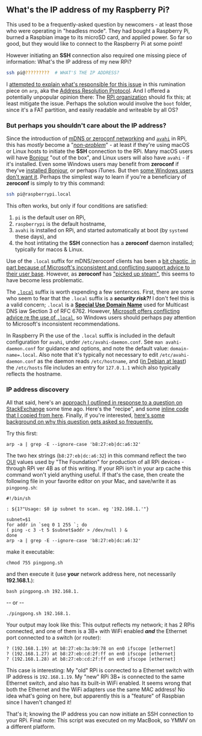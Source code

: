 ## What's the IP address of my Raspberry Pi?

This used to be a frequently-asked question by newcomers - at least those who were operating in "headless mode". They had bought a Raspberry Pi, burned a Raspbian image to its microSD card, and applied power. So far so good, but they would like to connect to the Raspberry Pi at some point! 

However initiating an **SSH** connection also required one missing piece of information: What's the IP address of my new RPi? 

```bash
ssh pi@?????????  # WHAT'S THE IP ADDRESS?
```

I [attempted to explain what's responsible for this issue](https://github.com/seamusdemora/PiFormulae/blob/master/ThinkingAboutARP.md) in this rumination piece on `arp`, aka the [Address Resolution Protocol](https://en.wikipedia.org/wiki/Address_Resolution_Protocol). And I offered a potentially unpopular opinion there: The [RPi organization](https://www.raspberrypi.org/about/) should fix this; at least mitigate the issue. Perhaps the solution would involve the `boot` folder, since it's a FAT partition, and easily readable and writeable by all OS?  

### But perhaps you shouldn't care about the IP address? 

Since the introduction of [mDNS or zeroconf networking](https://en.wikipedia.org/wiki/Zero-configuration_networking) and [`avahi`](https://en.wikipedia.org/wiki/Avahi_(software)) in RPi, this has _mostly_ become a "[_non-problem_](https://www.collinsdictionary.com/dictionary/english/nonproblem)" - at least if they're using macOS or Linux hosts to initiate the **SSH** connection to the RPi. Many macOS users will have [Bonjour](https://en.wikipedia.org/wiki/Bonjour_(software)) "out of the box", and Linux users will also have `avahi` - if it's installed. Even some Windows users may benefit from **zeroconf** if they've [installed Bonjour](https://support.apple.com/downloads/Bonjour_for_Windows), or perhaps iTunes. But then [some Windows users don't want it](https://apple.stackexchange.com/questions/45765/do-i-really-need-bonjour-on-windows). Perhaps the simplest way to learn if you're a beneficiary of **zeroconf** is simply to try this command:  

```bash
ssh pi@raspberrypi.local
```

This often works, but only if four conditions are satisfied: 
1. `pi` is the default user on RPi, 
2. `raspberrypi` is the default hostname, 
3. `avahi` is installed on RPi, and started automatically at boot (by `systemd` these days), and
4. the host intitating the **SSH** connection has a **zeroconf** daemon installed; typically for macos & Linux.  

Use of the `.local` suffix for mDNS/zeroconf clients has been a [bit chaotic, in part because of Microsoft's inconsistent and conflicting support advice to their user base](https://en.wikipedia.org/wiki/.local). However, as **zeroconf** has ["picked up steam"](https://idioms.thefreedictionary.com/pick+up+steam), this seems to have become less problematic. 

The [`.local`](https://en.wikipedia.org/wiki/.local) suffix is worth expending a few sentences. First, there are some who seem to fear that the `.local` suffix is a ***security risk?!*** I don't feel this is a valid concern; `.local` is a [**Special Use Domain Name**](https://en.wikipedia.org/wiki/Special-use_domain_name) used for Multicast DNS iaw Section 3 of	RFC 6762. However, [Microsoft offers conflicting advice re the use of `.local`](https://en.wikipedia.org/wiki/.local#Microsoft_recommendations), so Windows users should perhaps pay attention to Microsoft's inconsistent recommendations. 

In Raspberry Pi the use of the `.local` suffix is included in the default configuration for `avahi`, under `/etc/avahi-daemon.conf`. See `man avahi-daemon.conf` for guidance and options, and note the default value: `domain-name=.local`. Also note that it's typically not necessary to edit `/etc/avahi-daemon.conf` as the daemon reads `/etc/hostname`, and ([in Debian at least](https://www.debian.org/doc/manuals/debian-reference/ch05.en.html)) the `/etc/hosts` file includes an entry for `127.0.1.1` which also typically reflects the hostname.

### IP address discovery

All that said, here's an [approach I outlined in response to a question on StackExchange](https://raspberrypi.stackexchange.com/questions/82837/is-it-possible-to-set-a-static-ip-for-the-first-boot-of-headless-pi-ethernet-gad/82859#82859) some time ago. Here's the "recipe", and some [inline code that I copied from here](https://gist.github.com/blu3Alien/4585961). Finally, if you're interested, [here's some background on why this question gets asked so frequently.](https://github.com/seamusdemora/PiFormulae/blob/master/ThinkingAboutARP.md)

Try this first: 

```
arp -a | grep -E --ignore-case 'b8:27:eb|dc:a6:32'
```


The two hex strings (`b8:27:eb|dc:a6:32`) in this command reflect the two [OUI](https://en.wikipedia.org/wiki/Organizationally_unique_identifier) values used by "The Foundation" for production of all RPi devices - through RPi ver 4B as of this writing. If your RPi isn't in your arp cache this command won't yield anything useful. If that's the case, then create the following file in your favorite editor on your Mac, and save/write it as `pingpong.sh`: 
```
#!/bin/sh

: ${1?"Usage: $0 ip subnet to scan. eg '192.168.1.'"}

subnet=$1
for addr in `seq 0 1 255 `; do
( ping -c 3 -t 5 $subnet$addr > /dev/null ) &
done
arp -a | grep -E --ignore-case 'b8:27:eb|dc:a6:32'
```
make it executable:

```chmod 755 pingpong.sh``` 

and then execute it (use __your__ network address here, not necessarily __192.168.1.__):

```bash pingpong.sh 192.168.1.```

-- or --

```./pingpong.sh 192.168.1.```

Your output may look like this: This output reflects my network; it has 2 RPis connected, and one of them is a 3B+ with WiFi enabled ***and*** the Ethernet port connected to a switch (or router): 
```
? (192.168.1.19) at b8:27:eb:3a:b9:78 on en0 ifscope [ethernet]
? (192.168.1.27) at b8:27:eb:cd:2f:ff on en0 ifscope [ethernet]
? (192.168.1.28) at b8:27:eb:cd:2f:ff on en0 ifscope [ethernet]
```

This case is interesting: My "old" RPi is connected to a Ethernet switch with IP address is `192.168.1.19`. My "new" RPi 3B+ is connected to the same Ethernet switch, and also has its built-in WiFi enabled. It seems wrong that both the Ethernet and the WiFi adapters use the same MAC address! No idea what's going on here, but apparently this is a "feature" of Raspbian since I haven't changed it! 

That's it; knowing the IP address you can now initiate an SSH connection to your RPi. Final note: This script was executed on my MacBook, so YMMV on a different platform. 
